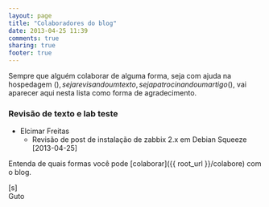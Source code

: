 ```yaml
---
layout: page
title: "Colaboradores do blog"
date: 2013-04-25 11:39
comments: true
sharing: true
footer: true
---
```


Sempre que alguém colaborar de alguma forma, seja com ajuda na hospedagem ($), seja revisando um texto,
seja patrocinando um artigo ($), vai aparecer aqui nesta lista como forma de agradecimento. 

### Revisão de texto e lab teste

 * Elcimar Freitas
 	* Revisão de post de instalação de zabbix 2.x em Debian Squeeze [2013-04-25]

Entenda de quais formas você pode [colaborar]({{ root_url }}/colabore) com o blog.

 [s]<br>
 Guto
